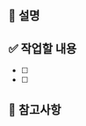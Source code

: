 ## 📝 설명

<!-- 구현할 기능이나 작업에 대해 간단히 설명해주세요 -->

## ✅ 작업할 내용

<!-- 해야 할 일들을 체크박스로 나열해주세요 -->

- [ ]
- [ ]

## 👀 참고사항

<!-- 참고할 내용이나 주의사항을 작성해주세요 -->
